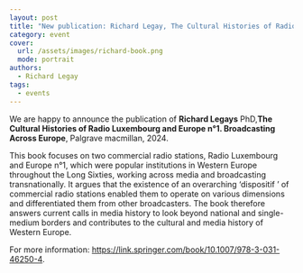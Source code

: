 ```yaml
---
layout: post
title: "New publication: Richard Legay, The Cultural Histories of Radio Luxembourg and Europe n°1"
category: event
cover:
  url: /assets/images/richard-book.png
  mode: portrait
authors:
  - Richard Legay
tags:
  - events
---
```


We are happy to announce the publication of **Richard Legays** PhD,**The Cultural Histories of Radio Luxembourg and Europe n°1. Broadcasting Across Europe**, Palgrave macmillan, 2024.

<!-- more -->

This book focuses on two commercial radio stations, Radio Luxembourg and Europe n°1, which were popular institutions in Western Europe throughout the Long Sixties, working across media and broadcasting transnationally. It argues that the existence of an overarching ‘dispositif ’ of commercial radio stations enabled them to operate on various dimensions and differentiated them from other broadcasters. The book therefore answers current calls in media history to look beyond national and single-medium borders and contributes to the cultural and media history of Western Europe.

For more information:  https://link.springer.com/book/10.1007/978-3-031-46250-4.
